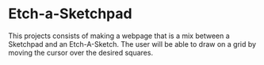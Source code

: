 # Etch-a-Sketchpad
This projects consists of making a webpage that is a mix between a Sketchpad and an Etch-A-Sketch. The user will be able to draw on a grid by moving the cursor over the desired squares.
